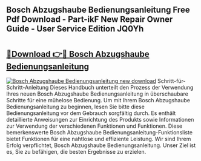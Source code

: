 ## Bosch Abzugshaube Bedienungsanleitung Free Pdf Download - Part-ikF New Repair Owner Guide - User Service Edition JQ0Yh

# <h2><a href="http://df3wy4g.blite.top/?on=Bosch+Abzugshaube+Bedienungsanleitung">🔗Download 👉🔴 Bosch Abzugshaube Bedienungsanleitung</a></h2>

[![Bosch Abzugshaube Bedienungsanleitung new download](https://i.imgur.com/lujVjoI.png)](http://df3wy4g.blite.top/?on=Bosch+Abzugshaube+Bedienungsanleitung)
Schritt-für-Schritt-Anleitung Dieses Handbuch unterteilt den Prozess der Verwendung Ihres neuen Bosch Abzugshaube Bedienungsanleitung in überschaubare Schritte für eine mühelose Bedienung. Um mit Ihrem Bosch Abzugshaube Bedienungsanleitung zu beginnen, lesen Sie bitte diese Bedienungsanleitung vor dem Gebrauch sorgfältig durch. Es enthält detaillierte Anweisungen zur Einrichtung des Produkts sowie Informationen zur Verwendung der verschiedenen Funktionen und Funktionen. Diese bemerkenswerte Bosch Abzugshaube Bedienungsanleitung-Funktionsliste bietet Funktionen für eine nahtlose und effiziente Leistung. Wir sind Ihrem Erfolg verpflichtet, Bosch Abzugshaube Bedienungsanleitung. Unser Ziel ist es, Sie zu befähigen, die besten Ergebnisse zu erzielen.
